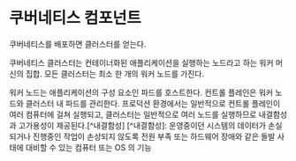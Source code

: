 # 쿠버네티스 컴포넌트
쿠버네티스를 배포하면 클러스터를 얻는다.

쿠버네티스 클러스터는 컨테이너화된 애플리케이션을 실행하는 노드라고 하는 워커 머신의 집합. 모든 클러스터는 최소 한 개의 워커 노드를 가진다.

워커 노드는 애플리케이션의 구성 요소인 파드를 호스트한다. 컨트롤 플레인은 워커 노드와 클러스터 내 파드를 관리한다. 프로덕션 환경에서는 일반적으로 컨트롤 플레인이 여러 컴퓨터에 걸쳐 실행되고, 클러스터는 일반적으로 여러 노드를 실행하므로 내결함성과 고가용성이 제공된다.[^내결함성]
\[^내결함성]: 운영중이던 시스템의 데이터가 손실되거나 진행중인 작업이 손상되지 않도록 전원 부족 또는 하드웨어 장애와 같은 돌발 사태에 대비할 수 있는 컴퓨터 또는 OS 의 기능